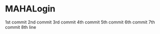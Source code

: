 
# MAHALogin
1st commit
2nd commit
3rd commit
4th commit
5th commit
6th commit
7th commit
8th line

